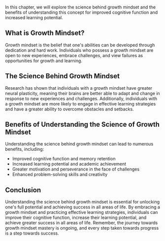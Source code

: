 
In this chapter, we will explore the science behind growth mindset and the benefits of understanding this concept for improved cognitive function and increased learning potential.

What is Growth Mindset?
-----------------------

Growth mindset is the belief that one's abilities can be developed through dedication and hard work. Individuals who possess a growth mindset are open to new experiences, embrace challenges, and view failures as opportunities for growth and learning.

The Science Behind Growth Mindset
---------------------------------

Research has shown that individuals with a growth mindset have greater neural plasticity, meaning their brains are better able to adapt and change in response to new experiences and challenges. Additionally, individuals with a growth mindset are more likely to engage in effective learning strategies and have a greater ability to overcome obstacles and setbacks.

Benefits of Understanding the Science of Growth Mindset
-------------------------------------------------------

Understanding the science behind growth mindset can lead to numerous benefits, including:

* Improved cognitive function and memory retention
* Increased learning potential and academic achievement
* Greater motivation and perseverance in the face of challenges
* Enhanced problem-solving skills and creativity

Conclusion
----------

Understanding the science behind growth mindset is essential for unlocking one's full potential and achieving success in all areas of life. By embracing a growth mindset and practicing effective learning strategies, individuals can improve their cognitive function, increase their learning potential, and achieve greater success in all areas of life. Remember, the journey towards growth mindset mastery is ongoing, and every step taken towards progress is a step towards success.
